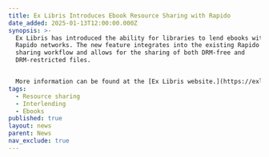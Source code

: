 ```yaml
---
title: Ex Libris Introduces Ebook Resource Sharing with Rapido
date_added: 2025-01-13T12:00:00.000Z
synopsis: >-
  Ex Libris has introduced the ability for libraries to lend ebooks within their
  Rapido networks. The new feature integrates into the existing Rapido resource
  sharing workflow and allows for the sharing of both DRM-free and
  DRM-restricted files.


  More information can be found at the [Ex Libris website.](https://exlibrisgroup.com/announcement/ex-libris-introduces-ebook-resource-sharing-with-rapido/)
tags:
  - Resource sharing
  - Interlending
  - Ebooks
published: true
layout: news
parent: News
nav_exclude: true
---
```

